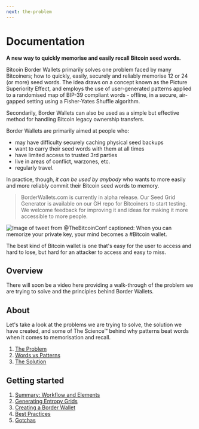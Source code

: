 ```yaml
---
next: the-problem
---
```


# Documentation

**A new way to quickly memorise and easily recall Bitcoin seed words.**

Bitcoin Border Wallets primarily solves one problem faced by many Bitcoiners; how to quickly, easily, securely and reliably memorise 12 or 24 (or more) seed words. The idea draws on a concept known as the Picture Superiority Effect, and employs the use of user-generated patterns applied to a randomised map of BIP-39 compliant words - offline, in a secure, air-gapped setting using a Fisher-Yates Shuffle algorithm.

Secondarily, Border Wallets can also be used as a simple but effective method for handling Bitcoin legacy ownership transfers.

Border Wallets are primarily aimed at people who:
- may have difficulty securely caching physical seed backups
- want to carry their seed words with them at all times
- have limited access to trusted 3rd parties
- live in areas of conflict, warzones, etc.
- regularly travel.

In practice, though, *it can be used by anybody* who wants to more easily and more reliably commit their Bitcoin seed words to memory.

> BorderWallets.com is currently in alpha release. Our Seed Grid Generator is available on our GH repo for Bitcoiners to start testing. We welcome feedback for improving it and ideas for making it more accessible to more people.

![Image of tweet from @TheBitcoinConf captioned: When you can memorize your private key, your mind becomes a #Bitcoin wallet.](/mind_bitcoin_wallet_tweet.png)

The best kind of Bitcoin wallet is one that's easy for the user to access and hard to lose, but hard for an attacker to access and easy to miss.

## Overview

There will soon be a video here providing a walk-through of the problem we are trying to solve and the principles behind Border Wallets.

## About

Let's take a look at the problems we are trying to solve, the solution we have created, and some of The Science™️ behind why patterns beat words when it comes to memorisation and recall.

1. [The Problem](/docs/the-problem)
1. [Words vs Patterns](/docs/words-vs-patterns)
1. [The Solution](/docs/the-solution)

## Getting started

1. [Summary: Workflow and Elements](/docs/workflow-and-elements)
1. [Generating Entropy Grids](/docs/generating-entropy-grids)
1. [Creating a Border Wallet](/docs/creating-a--border-wallet)
1. [Best Practices](/docs/best-practices)
1. [Gotchas](/docs/gotchas)
